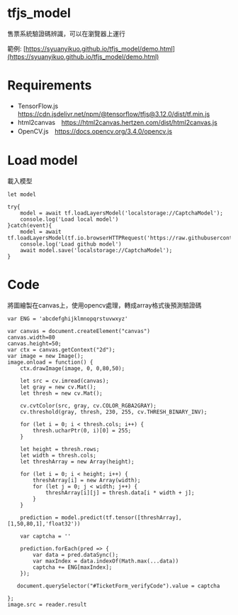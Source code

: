# tfjs_model
售票系統驗證碼辨識，可以在瀏覽器上運行

範例: [https://syuanyikuo.github.io/tfjs_model/demo.html](https://syuanyikuo.github.io/tfjs_model/demo.html)

# Requirements
- TensorFlow.js　https://cdn.jsdelivr.net/npm/@tensorflow/tfjs@3.12.0/dist/tf.min.js
- html2canvas　https://html2canvas.hertzen.com/dist/html2canvas.js
- OpenCV.js　https://docs.opencv.org/3.4.0/opencv.js

# Load model

載入模型
```
let model

try{
    model = await tf.loadLayersModel('localstorage://CaptchaModel');
    console.log('Load local model')
}catch(event){
    model = await tf.loadLayersModel(tf.io.browserHTTPRequest('https://raw.githubusercontent.com/syuanyikuo/tfjs_model/main/tixcraft/model.json'));
    console.log('Load github model')
    await model.save('localstorage://CaptchaModel');
}
```

# Code
將圖繪製在canvas上，使用opencv處理，轉成array格式後預測驗證碼

```
var ENG = 'abcdefghijklmnopqrstuvwxyz'

var canvas = document.createElement("canvas")
canvas.width=80
canvas.height=50;
var ctx = canvas.getContext("2d");
var image = new Image();
image.onload = function() {
    ctx.drawImage(image, 0, 0,80,50);

    let src = cv.imread(canvas);
    let gray = new cv.Mat();
    let thresh = new cv.Mat();

    cv.cvtColor(src, gray, cv.COLOR_RGBA2GRAY);
    cv.threshold(gray, thresh, 230, 255, cv.THRESH_BINARY_INV);

    for (let i = 0; i < thresh.cols; i++) {
        thresh.ucharPtr(0, i)[0] = 255;
    }

    let height = thresh.rows;
    let width = thresh.cols;
    let threshArray = new Array(height);

    for (let i = 0; i < height; i++) {
        threshArray[i] = new Array(width);
        for (let j = 0; j < width; j++) {
            threshArray[i][j] = thresh.data[i * width + j];
        }
    }

    prediction = model.predict(tf.tensor([threshArray],[1,50,80,1],'float32'))

    var captcha = ''

    prediction.forEach(pred => {
        var data = pred.dataSync();
        var maxIndex = data.indexOf(Math.max(...data))
        captcha += ENG[maxIndex];
    });

   document.querySelector("#TicketForm_verifyCode").value = captcha

};
image.src = reader.result
```


